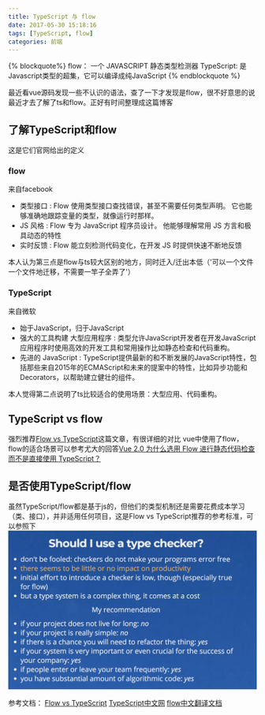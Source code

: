 ```yaml
---
title: TypeScript 与 flow
date: 2017-05-30 15:18:16
tags: [TypeScript, flow]
categories: 前端
---
```

{% blockquote%}
flow： 一个 JAVASCRIPT 静态类型检测器
TypeScript: 是Javascript类型的超集，它可以编译成纯JavaScript
{% endblockquote %}

最近看vue源码发现一些不认识的语法，查了一下才发现是flow，很不好意思的说最近才去了解了ts和flow。正好有时间整理成这篇博客
## 了解TypeScript和flow
这是它们官网给出的定义
### flow
来自facebook
- 类型接口 : Flow 使用类型接口查找错误，甚至不需要任何类型声明。 它也能够准确地跟踪变量的类型，就像运行时那样。
- JS 风格 : Flow 专为 JavaScript 程序员设计。 他能够理解常用 JS 方言和极具动态的特性
- 实时反馈 : Flow 能立刻检测代码变化，在开发 JS 时提供快速不断地反馈

本人认为第三点是flow与ts较大区别的地方，同时迁入/迁出本低（'可以一个文件一个文件地迁移，不需要一竿子全弄了'）


### TypeScript
来自微软
- 始于JavaScript，归于JavaScript
- 强大的工具构建 大型应用程序 : 类型允许JavaScript开发者在开发JavaScript应用程序时使用高效的开发工具和常用操作比如静态检查和代码重构。
- 先进的 JavaScript : TypeScript提供最新的和不断发展的JavaScript特性，包括那些来自2015年的ECMAScript和未来的提案中的特性，比如异步功能和Decorators，以帮助建立健壮的组件。

本人觉得第二点说明了ts比较适合的使用场景：大型应用、代码重构。
## TypeScript vs flow
强烈推荐[Flow vs TypeScript](http://djcordhose.github.io/flow-vs-typescript/flow-typescript-2.html#/45)这篇文章，有很详细的对比
vue中使用了flow，flow的适合场景可以参考尤大的回答[Vue 2.0 为什么选用 Flow 进行静态代码检查而不是直接使用 TypeScript？](https://www.zhihu.com/question/46397274)

## 是否使用TypeScript/flow
虽然TypeScript/flow都是基于js的，但他们的类型机制还是需要花费成本学习（类、接口），并非适用任何项目，这是Flow vs TypeScript推荐的参考标准，可以参照下
![](../images/ts_flow.png)

参考文档：
[Flow vs TypeScript](http://djcordhose.github.io/flow-vs-typescript/flow-typescript-2.html#/)
[TypeScript中文网](https://www.tslang.cn/)
[flow中文翻译文档](https://zhenyong.github.io/flowtype/)
